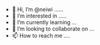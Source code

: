 - 👋 Hi, I’m @neiwi ......
- 👀 I’m interested in .....
- 🌱 I’m currently learning ...
- 💞️ I’m looking to collaborate on ...
- 📫 How to reach me ....

<!---
neiwi/neiwi is a ✨ special ✨ repository because its `README.md` (this file) appears on your GitHub profile.
You can click the Preview link to take a look at your changes.
--->
